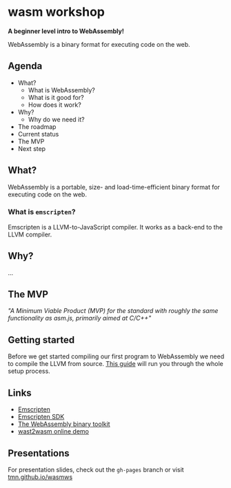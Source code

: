 # wasm workshop

**A beginner level intro to WebAssembly!**

WebAssembly is a binary format for executing code on the web.

## Agenda

* What?
  * What is WebAssembly?
  * What is it good for?
  * How does it work?
* Why?
  * Why do we need it?
* The roadmap
* Current status
* The MVP
* Next step


## What?

WebAssembly is a portable, size- and load-time-efficient binary format for executing code on the web.

### What is `emscripten`?

Emscripten is a LLVM-to-JavaScript compiler. It works as a back-end to the LLVM compiler.


## Why?

...


## The MVP

_"A Minimum Viable Product (MVP) for the standard with roughly the same functionality as asm.js, primarily aimed at C/C++"_





## Getting started

Before we get started compiling our first program to WebAssembly we need to compile the LLVM from source. [This guide](http://webassembly.org/getting-started/developers-guide/) will run you through the whole setup process.


## Links

* [Emscripten](http://kripken.github.io/emscripten-site/)
* [Emscripten SDK](https://github.com/juj/emsdk)
* [The WebAssembly binary toolkit](https://github.com/WebAssembly/wabt)
* [wast2wasm online demo](https://cdn.rawgit.com/WebAssembly/wabt/e528a622caa77702209bf0c3654ca78456c41a52/demo/index.html)

## Presentations

For presentation slides, check out the `gh-pages` branch or visit [tmn.github.io/wasmws](https://tmn.github.io/wasmws)
